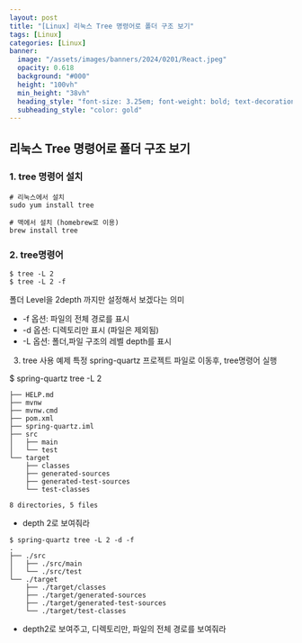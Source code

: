 ```yaml
---
layout: post
title: "[Linux] 리눅스 Tree 명령어로 폴더 구조 보기"
tags: [Linux]
categories: [Linux]
banner:
  image: "/assets/images/banners/2024/0201/React.jpeg"
  opacity: 0.618
  background: "#000"
  height: "100vh"
  min_height: "38vh"
  heading_style: "font-size: 3.25em; font-weight: bold; text-decoration: underline"
  subheading_style: "color: gold"
---
```



## 리눅스 Tree 명령어로 폴더 구조 보기


### 1. tree 명령어 설치

```
# 리눅스에서 설치
sudo yum install tree

# 맥에서 설치 (homebrew로 이용)
brew install tree
```

### 2. tree명령어

```
$ tree -L 2 
$ tree -L 2 -f 
```

폴더 Level을 2depth 까지만 설정해서 보겠다는 의미
- -f 옵션: 파일의 전체 경로를 표시
- -d 옵션: 디렉토리만 표시 (파일은 제외됨)
- -L 옵션: 폴더,파일 구조의 레벨 depth를 표시

3. tree 사용 예제
특정 spring-quartz 프로젝트 파일로 이동후, tree명령어 실행

$ spring-quartz tree -L 2 
```
├── HELP.md
├── mvnw
├── mvnw.cmd
├── pom.xml
├── spring-quartz.iml
├── src
│   ├── main
│   └── test
└── target
    ├── classes
    ├── generated-sources
    ├── generated-test-sources
    └── test-classes

8 directories, 5 files

```

- depth 2로 보여줘라

```
$ spring-quartz tree -L 2 -d -f 
.
├── ./src
│   ├── ./src/main
│   └── ./src/test
└── ./target
    ├── ./target/classes
    ├── ./target/generated-sources
    ├── ./target/generated-test-sources
    └── ./target/test-classes
```

- depth2로 보여주고, 디렉토리만, 파일의 전체 경로를 보여줘라